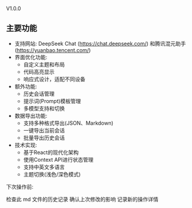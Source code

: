 V1.0.0

## 主要功能
- 支持网站: DeepSeek Chat (https://chat.deepseek.com/) 和腾讯混元助手 (https://yuanbao.tencent.com/)
- 界面优化功能:
  - 自定义主题和布局
  - 代码高亮显示
  - 响应式设计，适配不同设备
- 额外功能:
  - 历史会话管理
  - 提示词(Prompt)模板管理
  - 多模型支持和切换
- 数据导出功能:
  - 支持多种格式导出(JSON、Markdown)
  - 一键导出当前会话
  - 批量导出历史会话
- 技术实现:
  - 基于React的现代化架构
  - 使用Context API进行状态管理
  - 支持中英文多语言
  - 主题切换(浅色/深色模式)

下次操作前:

检查此 md 文件的历史记录
确认上次修改的影响
记录新的操作详情